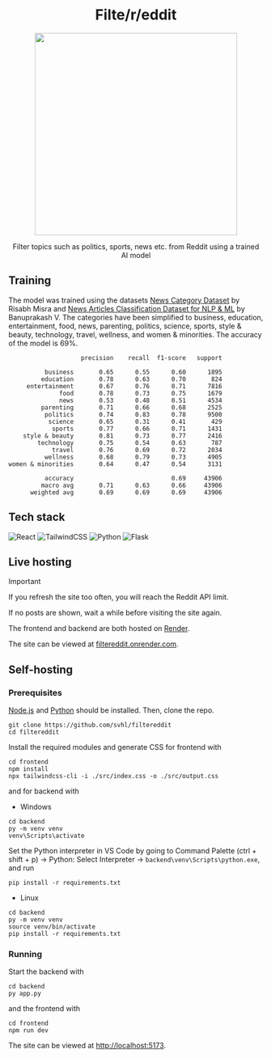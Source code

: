 <h1 align="center">Filte/r/eddit</h1>

<p align="center">
  <img src="https://github.com/user-attachments/assets/f109cfef-6617-4884-8b21-a086367d3d87" width="400">
</p>

<p align="center">Filter topics such as politics, sports, news etc. from Reddit using a trained AI model</p>

## Training

The model was trained using the datasets [News Category Dataset](https://www.kaggle.com/datasets/rmisra/news-category-dataset) by Risabh Misra and [News Articles Classification Dataset for NLP & ML](https://www.kaggle.com/datasets/banuprakashv/news-articles-classification-dataset-for-nlp-and-ml) by Banuprakash V. The categories have been simplified to business, education, entertainment, food, news, parenting, politics, science, sports, style & beauty, technology, travel, wellness, and women & minorities. The accuracy of the model is 69%.

```
                    precision    recall  f1-score   support

          business       0.65      0.55      0.60      1895
         education       0.78      0.63      0.70       824
     entertainment       0.67      0.76      0.71      7816
              food       0.78      0.73      0.75      1679
              news       0.53      0.48      0.51      4534
         parenting       0.71      0.66      0.68      2525
          politics       0.74      0.83      0.78      9500
           science       0.65      0.31      0.41       429
            sports       0.77      0.66      0.71      1431
    style & beauty       0.81      0.73      0.77      2416
        technology       0.75      0.54      0.63       787
            travel       0.76      0.69      0.72      2034
          wellness       0.68      0.79      0.73      4905
women & minorities       0.64      0.47      0.54      3131

          accuracy                           0.69     43906
         macro avg       0.71      0.63      0.66     43906
      weighted avg       0.69      0.69      0.69     43906
```

## Tech stack

![React](https://img.shields.io/badge/react-%2320232a.svg?style=for-the-badge&logo=react&logoColor=%2361DAFB) ![TailwindCSS](https://img.shields.io/badge/tailwindcss-%2338B2AC.svg?style=for-the-badge&logo=tailwind-css&logoColor=white) ![Python](https://img.shields.io/badge/python-3670A0?style=for-the-badge&logo=python&logoColor=ffdd54) ![Flask](https://img.shields.io/badge/flask-%23000.svg?style=for-the-badge&logo=flask&logoColor=white)

## Live hosting

> [!IMPORTANT]
> If you refresh the site too often, you will reach the Reddit API limit.
> 
> If no posts are shown, wait a while before visiting the site again.

The frontend and backend are both hosted on [Render](https://render.com/).

The site can be viewed at [filtereddit.onrender.com](https://filtereddit.onrender.com).

## Self-hosting

### Prerequisites

[Node.js](https://nodejs.org/en/download) and [Python](https://www.python.org/downloads/) should be installed. Then, clone the repo.

```
git clone https://github.com/svhl/filtereddit
cd filtereddit
```

Install the required modules and generate CSS for frontend with

```
cd frontend
npm install
npx tailwindcss-cli -i ./src/index.css -o ./src/output.css
```

and for backend with

- Windows

```
cd backend
py -m venv venv
venv\Scripts\activate
```

Set the Python interpreter in VS Code by going to Command Palette (ctrl + shift + p) -> Python: Select Interpreter -> `backend\venv\Scripts\python.exe`, and run

```
pip install -r requirements.txt
```

- Linux

```
cd backend
py -m venv venv
source venv/bin/activate
pip install -r requirements.txt
```

### Running

Start the backend with

```
cd backend
py app.py
```

and the frontend with

```
cd frontend
npm run dev
```

The site can be viewed at [http://localhost:5173](http://localhost:5173).
